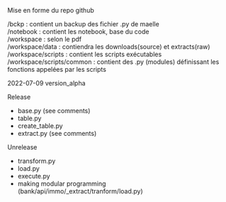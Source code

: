 Mise en forme du repo github

/bckp : contient un backup des fichier .py de maelle  
/notebook : contient les notebook, base du code  
/workspace : selon le pdf  
/workspace/data : contiendra les downloads(source) et extracts(raw)  
/workspace/scripts : contient les scripts exécutables  
/workspace/scripts/common : contient des .py (modules) définissant les fonctions appelées par les scripts

2022-07-09 version_alpha

Release
* base.py (see comments)
* table.py
* create_table.py
* extract.py (see comments)

Unrelease
* transform.py
* load.py
* execute.py
* making modular programming (bank/api/immo/_extract/tranform/load.py)
